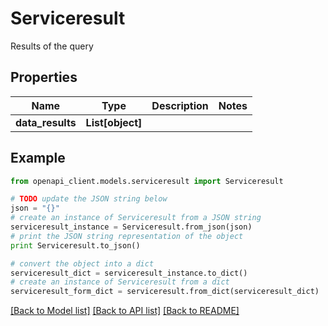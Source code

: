 # Serviceresult

Results of the query

## Properties
Name | Type | Description | Notes
------------ | ------------- | ------------- | -------------
**data_results** | **List[object]** |  | 

## Example

```python
from openapi_client.models.serviceresult import Serviceresult

# TODO update the JSON string below
json = "{}"
# create an instance of Serviceresult from a JSON string
serviceresult_instance = Serviceresult.from_json(json)
# print the JSON string representation of the object
print Serviceresult.to_json()

# convert the object into a dict
serviceresult_dict = serviceresult_instance.to_dict()
# create an instance of Serviceresult from a dict
serviceresult_form_dict = serviceresult.from_dict(serviceresult_dict)
```
[[Back to Model list]](../README.md#documentation-for-models) [[Back to API list]](../README.md#documentation-for-api-endpoints) [[Back to README]](../README.md)


